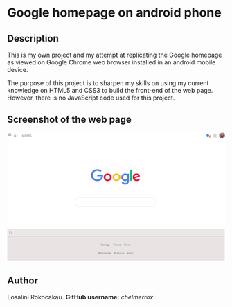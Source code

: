 # Google homepage on android phone

## Description
This is my own project and my attempt at replicating the Google homepage as viewed on Google Chrome web browser installed in an android mobile device.

The purpose of this project is to sharpen my skills on using my current knowledge on HTML5 and CSS3 to build the front-end of the web page. However, there is no JavaScript code used for this project.

## Screenshot of the web page
![The Google homepage on a web browser installed on an android mobile device.](images/googlehomepageonandroidphone.png)

## Author
Losalini Rokocakau.
**GitHub username:** *chelmerrox*